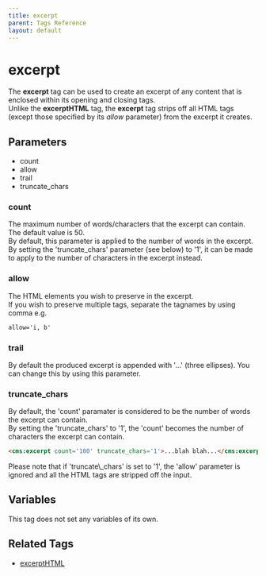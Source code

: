 ```yaml
---
title: excerpt
parent: Tags Reference
layout: default
---
```


# excerpt

The **excerpt** tag can be used to create an excerpt of any content that is enclosed within its opening and closing tags.<br/>
Unlike the **excerptHTML** tag, the **excerpt** tag strips off all HTML tags (except those specified by its _allow_ parameter) from the excerpt it creates.

## Parameters

*   count
*   allow
*   trail
*   truncate\_chars

### count

The maximum number of words/characters that the excerpt can contain. The default value is 50\.<br/>
By default, this parameter is applied to the number of words in the excerpt.<br/>
By setting the 'truncate\_chars' parameter (see below)  to '1', it can be made to apply to the number of characters in the excerpt instead.

### allow

The HTML elements you wish to preserve in the excerpt.<br/>
If you wish to preserve multiple tags, separate the tagnames by using comma e.g.

```html
allow='i, b'
```

### trail

By default the produced excerpt is appended with '...' (three ellipses). You can change this by using this parameter.

### truncate_chars

By default, the 'count' paramater is considered to be the number of words the excerpt can contain.<br/>
By setting the 'truncate\_chars' to '1', the 'count' becomes the number of characters the excerpt can contain.

```html
<cms:excerpt count='100' truncate_chars='1'>...blah blah...</cms:excerpt>
```

<p class="notice">Please note that if 'truncate\_chars' is set to '1', the 'allow' parameter is ignored and all the HTML tags are stripped off the input.</p>

## Variables

This tag does not set any variables of its own.

## Related Tags

*   [excerptHTML](../excerpthtml.html)
